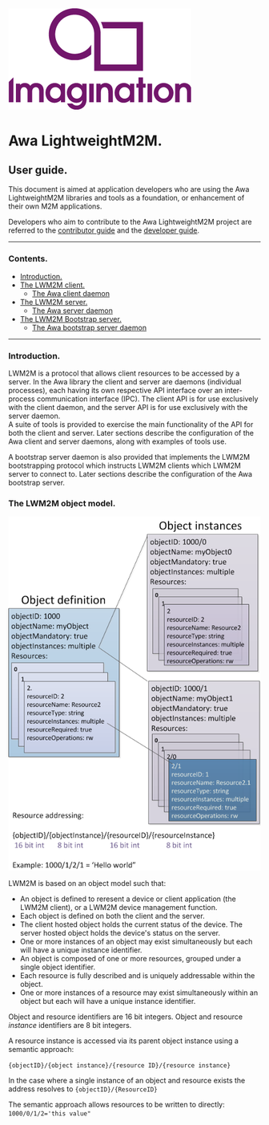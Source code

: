 
![](img.png)
----

# Awa LightweightM2M. 

## User guide.

This document is aimed at application developers who are using the Awa LightweightM2M libraries and tools as a foundation, or enhancement of their own M2M applications.

Developers who aim to contribute to the Awa LightweightM2M project are referred to the [contributor guide](../CONTRIBUTING.md) and the [developer guide](developer_guide.md).

----



### Contents.

* [Introduction.](userguide.md#introduction)  
* [The LWM2M client.](userguide.md#the-lwm2m-client)  
    * [The Awa client daemon](userguide.md#the-awa-client-daemon)  
* [The LWM2M server.](userguide.md#the-lwm2m-server)  
    * [The Awa server daemon](userguide.md#the-awa-server-daemon)  
* [The LWM2M Bootstrap server.](userguide.md#the-lwm2m-bootstrap-server) 
    * [The Awa bootstrap server daemon](userguide.md#the-awa-bootstrap-server-daemon)  


----

### Introduction.
LWM2M is a protocol that allows client resources to be accessed by a server. In the Awa library the client and server are daemons (individual processes), each having its own respective API interface over an inter-process communication interface (IPC). The client API is for use exclusively with the client daemon, and the server API is for use exclusively with the server daemon.  
A suite of tools is provided to exercise the main functionality of the API for both the client and server. Later sections describe the configuration of the Awa client and server daemons, along with examples of tools use.

A bootstrap server daemon is also provided that implements the LWM2M bootstrapping protocol which instructs LWM2M clients which LWM2M server to connect to. Later sections describe the configuration of the Awa bootstrap server.

### The LWM2M object model.

![LWM2M object model](doc/LWM2M_object_referencing.png)

LWM2M is based on an object model such that:
* An object is defined to reresent a device or client application (the LWM2M client), or a LWM2M device management function. 
* Each object is defined on both the client and the server.
* The client hosted object holds the current status of the device. The server hosted object holds the device's status on the server. 
* One or more instances of an object may exist simultaneously but each will have a unique instance identifier.
* An object is composed of one or more resources, grouped under a single object identifier.
* Each resource is fully described and is uniquely addressable within the object.
* One or more instances of a resource may exist simultaneously within an object but each will have a unique instance identifier.

Object and resource identifiers are 16 bit integers. Object and resource *instance* identifiers are 8 bit integers. 

A resource instance is accessed via its parent object instance using a semantic approach:

````{objectID}/{object instance}/{resource ID}/{resource instance}````

In the case where a single instance of an object and resource exists the address resolves to ````{objectID}/{ResourceID}````

The semantic approach allows resources to be written to directly: ````1000/0/1/2='this value"````
